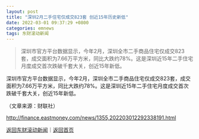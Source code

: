 ```yaml
---
layout: post
title: "深圳2月二手住宅仅成交823套 创近15年历史新低"
date: 2022-03-01 09:37:29 +0800
categories: emnews
tags: 东财滚动新闻
---
```

> 深圳市官方平台数据显示，今年2月，深圳全市二手商品住宅仅成交823套，成交面积为7.66万平方米，同比大跌约78%。这是深圳近15年二手住宅月度成交首次跌破千套大关，创近15年新低。

<p>深圳市官方平台数据显示，今年2月，深圳全市二手商品住宅仅成交823套，成交面积为7.66万平方米，同比大跌约78%。这是深圳近15年二手住宅月度成交首次跌破千套大关，创近15年新低。</p><p class="em_media">（文章来源：财联社）</p>

<http://finance.eastmoney.com/news/1355,202203012292338191.html>

[返回东财滚动新闻](//finews.withounder.com/emnews/)｜[返回首页](//finews.withounder.com/)